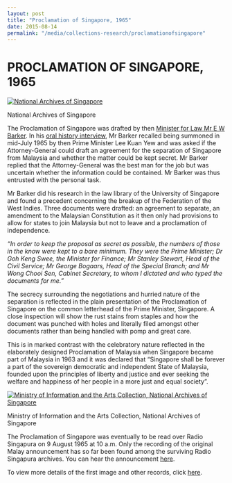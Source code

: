 ```yaml
---
layout: post
title: "Proclamation of Singapore, 1965"
date: 2015-08-14
permalink: "/media/collections-research/proclamationofsingapore"
---
```


# PROCLAMATION OF SINGAPORE, 1965

[![National Archives of Singapore](http://www.nas.gov.sg/blogs/archivistpick/wp-content/uploads/2015/08/2015-08-07-L.jpg)](http://www.nas.gov.sg/blogs/archivistpick/wp-content/uploads/2015/08/2015-08-07-L.jpg)

National Archives of Singapore

The Proclamation of Singapore was drafted by then [Minister for Law Mr E W Barker](http://www.nas.gov.sg/archivesonline/photographs/record-details/c1572ff0-1161-11e3-83d5-0050568939ad). In his [oral history interview](http://www.nas.gov.sg/archivesonline/oral_history_interviews/record-details/cda5c816-1160-11e3-83d5-0050568939ad?keywords=barker&keywords-type=all), Mr Barker recalled being summoned in mid-July 1965 by then Prime Minister Lee Kuan Yew and was asked if the Attorney-General could draft an agreement for the separation of Singapore from Malaysia and whether the matter could be kept secret. Mr Barker replied that the Attorney-General was the best man for the job but was uncertain whether the information could be contained. Mr Barker was thus entrusted with the personal task.

Mr Barker did his research in the law library of the University of Singapore and found a precedent concerning the breakup of the Federation of the West Indies. Three documents were drafted: an agreement to separate, an amendment to the Malaysian Constitution as it then only had provisions to allow for states to join Malaysia but not to leave and a proclamation of independence.

*“In order to keep the proposal as secret as possible, the numbers of those in the know were kept to a bare minimum. They were the Prime Minister; Dr Goh Keng Swee, the Minister for Finance; Mr Stanley Stewart, Head of the Civil Service; Mr George Bogaars, Head of the Special Branch; and Mr Wong Chooi Sen, Cabinet Secretary, to whom I dictated and who typed the documents for me.”* 

The secrecy surrounding the negotiations and hurried nature of the separation is reflected in the plain presentation of the Proclamation of Singapore on the common letterhead of the Prime Minister, Singapore. A close inspection will show the rust stains from staples and how the document was punched with holes and literally filed amongst other documents rather than being handled with pomp and great care.

This is in marked contrast with the celebratory nature reflected in the elaborately designed Proclamation of Malaysia when Singapore became part of Malaysia in 1963 and it was declared that “Singapore shall be forever a part of the sovereign democratic and independent State of Malaysia, founded upon the principles of liberty and justice and ever seeking the welfare and happiness of her people in a more just and equal society”.

[![Ministry of Information and the Arts Collection, National Archives of Singapore](http://www.nas.gov.sg/blogs/archivistpick/wp-content/uploads/2015/08/2015-08-07-L2.jpg)](http://www.nas.gov.sg/blogs/archivistpick/wp-content/uploads/2015/08/2015-08-07-L2.jpg)

Ministry of Information and the Arts Collection, National Archives of Singapore

The Proclamation of Singapore was eventually to be read over Radio Singapura on 9 August 1965 at 10 a.m. Only the recording of the original Malay announcement has so far been found among the surviving Radio Singapura archives. You can hear the announcement [here](http://www.nas.gov.sg/archivesonline/audiovisual_records/record-details/4d2cc138-1164-11e3-83d5-0050568939ad).

To view more details of the first image and other records, click [here](http://www.nas.gov.sg/archivesonline/photographs/record-details/72ffcf37-b8b1-11e3-927b-0050568939ad).